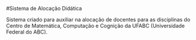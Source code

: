 #Sistema de Alocação Didática

Sistema criado para auxiliar na alocação de docentes para as disciplinas do Centro de Matemática, Computação e Cognição da UFABC (Universidade Federal do ABC).
